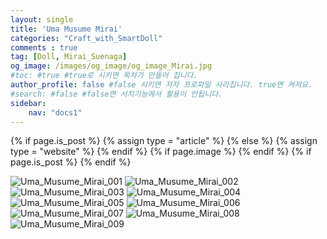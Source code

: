 ```yaml
---
layout: single
title: 'Uma Musume Mirai'
categories: "Craft_with_SmartDoll"
comments : true
tag: [Doll, Mirai_Suenaga]
og_image: /images/og_image/og_image_Mirai.jpg
#toc: #true #true로 시키면 목차가 만들어 집니다.
author_profile: false #false 시키면 저자 프로파일 사라집니다. true면 켜져요.
#search: #false #false면 서치기능에서 활용이 안됩니다.
sidebar:
    nav: "docs1"
---
```

{% if page.is_post %}
  {% assign type = "article" %}
{% else %}
  {% assign type = "website" %}
{% endif %}
  <meta property="og:type" content="{{ type }}" />
  <meta property="og:url" content="{{ page.url | replace:'index.html','' | prepend: site.baseurl | prepend: site.url }}" />
  <meta property="og:title" content="{% if page.title %}{{ page.title }}{% else %}{{ site.title }}{% endif %}" />
  <meta property="og:description" content="{% if page.excerpt %}{{ page.excerpt | strip_html | strip_newlines | truncate: 140 }}{% else %}{{ site.description }}{% endif %}" />
  {% if page.image %}
  <meta property="og:image" content="{{ page.url | prepend: site.baseurl | prepend: site.url }}{{ page.image.path }}" />
  <meta property="og:image:width" content="{{ page.image.width }}" />
  <meta property="og:image:height" content="{{ page.image.height }}" />
  {% endif %}
  {% if page.is_post %}
  <meta property="og:site_name" content="{{ site.title }}" />
{% endif %}

<img alt="Uma_Musume_Mirai_001" src="/images/2022-02-04-Uma Musume Mirai/Uma_Musume_Mirai_001.jpg">

<img alt="Uma_Musume_Mirai_002" src="/images/2022-02-04-Uma Musume Mirai/Uma_Musume_Mirai_002.jpg">

<img alt="Uma_Musume_Mirai_003" src="/images/2022-02-04-Uma Musume Mirai/Uma_Musume_Mirai_003.jpg">

<img alt="Uma_Musume_Mirai_004" src="/images/2022-02-04-Uma Musume Mirai/Uma_Musume_Mirai_004.jpg">

<img alt="Uma_Musume_Mirai_005" src="/images/2022-02-04-Uma Musume Mirai/Uma_Musume_Mirai_005.jpg">

<img alt="Uma_Musume_Mirai_006" src="/images/2022-02-04-Uma Musume Mirai/Uma_Musume_Mirai_006.jpg">

<img alt="Uma_Musume_Mirai_007" src="/images/2022-02-04-Uma Musume Mirai/Uma_Musume_Mirai_007.jpg">

<img alt="Uma_Musume_Mirai_008" src="/images/2022-02-04-Uma Musume Mirai/Uma_Musume_Mirai_008.jpg">

<img alt="Uma_Musume_Mirai_009" src="/images/2022-02-04-Uma Musume Mirai/Uma_Musume_Mirai_009.jpg">


